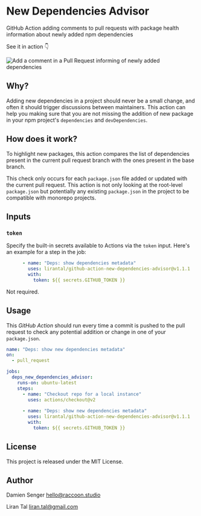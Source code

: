 # New Dependencies Advisor

GitHub Action adding comments to pull requests with package health information about newly added npm dependencies

See it in action 👇

![Add a comment in a Pull Request informing of newly added dependencies](https://raw.githubusercontent.com/lirantal/github-action-new-dependencies-advisor/main/.github/new-dependencies-alerts-screenshot.png)

## Why?

Adding new dependencies in a project should never be a small change, and often
it should trigger discussions between maintainers. This action can help you
making sure that you are not missing the addition of new package in your npm project's
`dependencies` and `devDependencies`.

## How does it work?

To highlight new packages, this action compares the list of dependencies 
present in the current pull request branch with the ones present in the base branch.

This check only occurs for each `package.json` file added or updated with the
current pull request. This action is not only looking at the root-level `package.json` but potentially
any existing `package.json` in the project to be compatible with monorepo  projects.

## Inputs

### `token`

Specify the built-in secrets available to Actions via the `token` input. Here's an example for a step in the job:

```yml
      - name: "Deps: show dependencies metadata"
        uses: lirantal/github-action-new-dependencies-advisor@v1.1.1
        with:
          token: ${{ secrets.GITHUB_TOKEN }}

```

Not required.

## Usage

This _GitHub Action_ should run every time a commit is pushed to the pull request
to check any potential addition or change in one of your `package.json`.

```yml
name: "Deps: show new dependencies metadata"
on:
  - pull_request

jobs:
  deps_new_dependencies_advisor:
    runs-on: ubuntu-latest
    steps:
      - name: "Checkout repo for a local instance"
        uses: actions/checkout@v2
        
      - name: "Deps: show new dependencies metadata"
        uses: lirantal/github-action-new-dependencies-advisor@v1.1.1
        with:
          token: ${{ secrets.GITHUB_TOKEN }}

```

## License

This project is released under the MIT License.

## Author

Damien Senger <hello@raccoon.studio>

Liran Tal <liran.tal@gmail.com>
